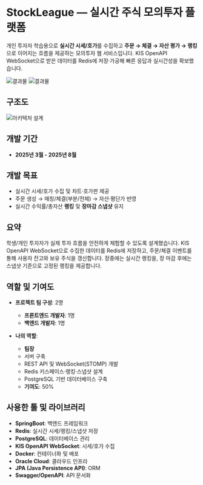 # StockLeague — 실시간 주식 모의투자 플랫폼

개인 투자자 학습용으로 **실시간 시세/호가**를 수집하고 **주문 → 체결 → 자산 평가 → 랭킹**으로 이어지는 흐름을 제공하는 모의투자 웹 서비스입니다. KIS OpenAPI WebSocket으로 받은 데이터를 Redis에 저장·가공해 빠른 응답과 실시간성을 확보했습니다.

![결과물](https://github.com/user-attachments/assets/66d79969-fa9a-4082-a172-b1582d7a918a)
![결과물](https://github.com/user-attachments/assets/0f3fdd96-f265-42a4-a442-fb0c5398f520)

## 구조도

![아키텍처 설계](https://github.com/user-attachments/assets/d262c872-6d7f-4e6f-86fb-250c2b1da282)

## 개발 기간

* **2025년 3월 - 2025년 8월**

## 개발 목표

* 실시간 시세/호가 수집 및 차트·호가판 제공
* 주문 생성 → 매칭/체결(부분/전체) → 자산·평단가 반영
* 실시간 수익률/총자산 **랭킹** 및 **장마감 스냅샷** 유지

## 요약

학생/개인 투자자가 실제 투자 흐름을 안전하게 체험할 수 있도록 설계했습니다. KIS OpenAPI WebSocket으로 수집한 데이터를 Redis에 저장하고, 주문/체결 이벤트를 통해 사용자 잔고와 보유 주식을 갱신합니다. 장중에는 실시간 랭킹을, 장 마감 후에는 스냅샷 기준으로 고정된 랭킹을 제공합니다.

## 역할 및 기여도

* **프로젝트 팀 구성**: 2명

  * **프론트엔드 개발자**: 1명
  * **백엔드 개발자**: 1명
* **나의 역할**:

  * **팀장**
  * 서버 구축
  * REST API 및 WebSocket(STOMP) 개발
  * Redis 키스페이스·랭킹·스냅샷 설계
  * PostgreSQL 기반 데이터베이스 구축
  * **기여도**: 50%

## 사용한 툴 및 라이브러리

* **SpringBoot**: 백엔드 프레임워크
* **Redis**: 실시간 시세/랭킹/스냅샷 저장
* **PostgreSQL**: 데이터베이스 관리
* **KIS OpenAPI WebSocket**: 시세/호가 수집
* **Docker**: 컨테이너화 및 배포
* **Oracle Cloud**: 클라우드 인프라
* **JPA (Java Persistence API)**: ORM
* **Swagger/OpenAPI**: API 문서화
